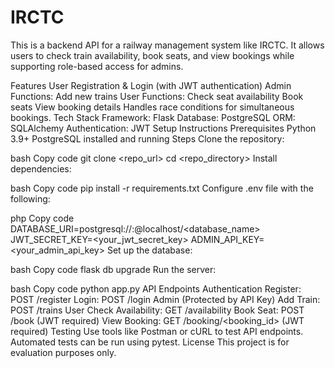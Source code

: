 # IRCTC
This is a backend API for a railway management system like IRCTC. It allows users to check train availability, book seats, and view bookings while supporting role-based access for admins.

Features
User Registration & Login (with JWT authentication)
Admin Functions:
Add new trains
User Functions:
Check seat availability
Book seats
View booking details
Handles race conditions for simultaneous bookings.
Tech Stack
Framework: Flask
Database: PostgreSQL
ORM: SQLAlchemy
Authentication: JWT
Setup Instructions
Prerequisites
Python 3.9+
PostgreSQL installed and running
Steps
Clone the repository:

bash
Copy code
git clone <repo_url>
cd <repo_directory>
Install dependencies:

bash
Copy code
pip install -r requirements.txt
Configure .env file with the following:

php
Copy code
DATABASE_URI=postgresql://<username>:<password>@localhost/<database_name>
JWT_SECRET_KEY=<your_jwt_secret_key>
ADMIN_API_KEY=<your_admin_api_key>
Set up the database:

bash
Copy code
flask db upgrade
Run the server:

bash
Copy code
python app.py
API Endpoints
Authentication
Register: POST /register
Login: POST /login
Admin (Protected by API Key)
Add Train: POST /trains
User
Check Availability: GET /availability
Book Seat: POST /book (JWT required)
View Booking: GET /booking/<booking_id> (JWT required)
Testing
Use tools like Postman or cURL to test API endpoints.
Automated tests can be run using pytest.
License
This project is for evaluation purposes only.
